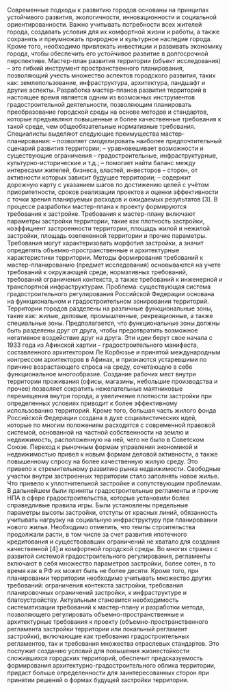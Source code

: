 Современные подходы к развитию городов основаны на принципах устойчивого развития, экологичности, инновационности и социальной ориентированности. Важно учитывать потребности всех жителей города, создавать условия для их комфортной жизни и работы, а также сохранять и преумножать природное и культурное наследие города. Кроме того, необходимо привлекать инвестиции и развивать экономику города, чтобы обеспечить его устойчивое развитие в долгосрочной перспективе.
Мастер-план развития территории (объект исследования) – это гибкий инструмент пространственного планирования, позволяющий учесть множество аспектов городского развития, таких как: землепользование, инфраструктура, архитектура, ландшафт и другие аспекты. Разработка мастер-планов развития территорий в настоящее время является одним из возможных инструментов градостроительной деятельности, позволяющим планировать преобразование городской среды на основе методов и стандартов, которые предъявляют повышенные и более качественные требования к такой среде, чем общеобязательные нормативные требования. Специалисты выделяют следующие преимущества мастер-планирования:
– позволяет смоделировать наиболее предпочтительный сценарий развития территории;
– уравновешивает возможности и существующие ограничения – градостроительные, инфраструктурные, культурно-исторические и т.д.;
– помогает найти баланс между интересами жителей, бизнеса, властей, инвесторов – сторон, от активности которых зависит будущее территории;
– содержит дорожную карту с указанием шагов по достижению целей с учётом приоритетности, сроков реализации проектов и оценки эффективности с точки зрения планируемых расходов и ожидаемых результатов [3].
В процессе разработки мастер-плана к проекту формируются требования к застройке.
Требования к мастер-плану включают параметры застройки территории, такие как плотность застройки, коэффициент застроенности территории, площадь жилой и нежилой застройки, площадь озелененной территории и прочие параметры. Требования могут характеризовать морфотип застройки, а значит определять объемно-пространственные и архитектурные характеристики территории. Методы формирования требований к мастер-планированию (предмет исследования) основываются на учете требований к окружающей среде, нормативных требований, требований ограничения контекста, а также требований к инженерной и транспортной инфраструктурам.
Проблема: существующая система градостроительного регулирования Российской Федерации основана на функциональном и градостроительном зонировании территорий. Территории городов разделены на различные функциональные зоны, такие как: жилые, деловые, промышленные, рекреационные, а также специальные зоны. Предполагается, что функциональные зоны должны быть разделены друг от друга, чтобы предотвратить возможное негативное воздействие друг на друга. Эти идеи берут свое начала с 1933 года из Афинской хартии – градостроительного манифеста, составленного архитектором Ле Корбюзье и принятой международным конгрессом архитекторов в Афинах, и признаются устаревшими по причине возрастающего спроса на среду, сочетающую в себе функциональное многообразие. Создание рабочих мест внутри территории проживания (офисы, магазины, небольшие производства и прочее) позволяет сократить нежелательные маятниковые перемещения внутри города, а увеличение плотности застройки при определенных условиях приводит к более эффективному использованию территорий. Кроме того, большая часть жилого фонда Российской Федерации создана в духе социалистических идей, которые по многим положениям расходятся с современной правовой системой, основанной на частной собственности на землю и недвижимость, расположенную на ней, чего не было в Советском Союзе. Переход к рыночным формам управления экономикой и недвижимостью привел к новым формам деловой активности, а также повышенному спросу на более качественную жилую среду. Это привело к стремительному развитию рынка недвижимости. Свободные участки внутри застроенных территории стало заполнять новое жилье. Что привело к уплотнительной застройке и сопутствующим проблемам. В дальнейшем были приняты градостроительные регламенты и прочие НПА в сфере градостроительства, которые установили более справедливые правила игры. Были установлены предельные параметры высоты застройки, отступы от красных линий, обязанность учитывать нагрузку на социальную инфраструктуру при планировании нового жилья.
Необходимо отметить, что темпы строительства продолжали расти, в том числе за счет развития ипотечного кредитования и существовавших ограничений не хватало для создания качественной [4] и комфортной городской среды. Во многих странах с развитой системой градостроительного регулирования, регламенты включают в себя множество параметров застройки, более сотен, в то время как в РФ их может быть не более десяти. 
Кроме того, при планировании территории необходимо учитывать множество других требований: ограничения контекста застройки, требования планировочных ограничений застройки, к инфраструктуре и благоустройству. 
Актуальным становится необходимость систематизации требований к мастер-плану и разработки метода, позволяющего регулировать объемно-пространственные и архитектурные требования к проекту (объемно-пространственного регламента застройки территории или локальный регламент застройки), включающие как требования градостроительных регламентов, так и требования множества отраслевых стандартов. Это послужит созданию условий для повышения жизнестойкости сложившихся городских территорий, обеспечит предсказуемость формирования архитектурно-градостроительного облика территории, придаст больше определенности для заинтересованных сторон при принятии решений о формах будущей застройки территории.
